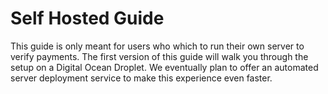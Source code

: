 # Self Hosted Guide

This guide is only meant for users who which to run their own server to verify payments. The first version of this guide will walk you through the setup on a Digital Ocean Droplet. We eventually plan to offer an automated server deployment service to make this experience even faster. 

